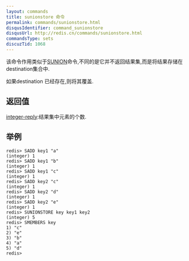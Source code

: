 ```yaml
---
layout: commands
title: sunionstore 命令
permalink: commands/sunionstore.html
disqusIdentifier: command_sunionstore
disqusUrl: http://redis.cn/commands/sunionstore.html
commandsType: sets
discuzTid: 1068
---
```


该命令作用类似于[SUNION](/commands/sunion.html)命令,不同的是它并不返回结果集,而是将结果存储在destination集合中.

如果destination 已经存在,则将其覆盖.

## 返回值

[integer-reply](/topics/protocol#integer-reply):结果集中元素的个数.

## 举例

	redis> SADD key1 "a"
	(integer) 1
	redis> SADD key1 "b"
	(integer) 1
	redis> SADD key1 "c"
	(integer) 1
	redis> SADD key2 "c"
	(integer) 1
	redis> SADD key2 "d"
	(integer) 1
	redis> SADD key2 "e"
	(integer) 1
	redis> SUNIONSTORE key key1 key2
	(integer) 5
	redis> SMEMBERS key
	1) "c"
	2) "e"
	3) "b"
	4) "a"
	5) "d"
	redis>